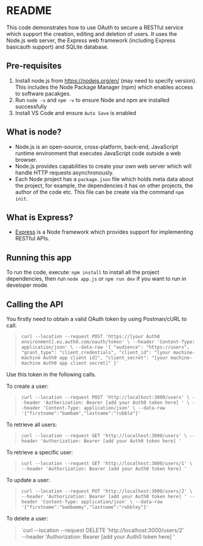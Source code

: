 # README
This code demonstrates how to use OAuth to secure a RESTful service which support the creation, editing and deletion of users. It uses the Node.js web server, the Express web framework (including Express basicauth support) and SQLite database.

## Pre-requisites
1. Install node.js from https://nodejs.org/en/ (may need to specify version). This includes the Node Package Manager (npm) which enables access to software pacakges.
2. Run `node -v` and `npm -v` to ensure Node and npm are installed successfully
3. Install VS Code and ensure `Auto Save` is enabled

## What is node?
* Node.js is an open-source, cross-platform, back-end, JavaScript runtime environment that executes JavaScript code outside a web browser.
* Node.js provides capabilities to create your own web server which will handle HTTP requests asynchronously.
* Each Node project has a `package.json` file which holds meta data about the project, for example, the dependencies it has on other projects, the author of the code etc. This file can be create via the command `npm init`.

## What is Express?
* [Express](https://expressjs.com/) is a Node framework which provides support for implementing RESTful APIs.

## Running this app
To run the code, execute: `npm install` to install all the project dependencies, then run `node app.js` or `npm run dev` if you want to run in developer mode.

## Calling the API
You firstly need to obtain a valid OAuth token by using Postman/cURL to call:

> `curl --location --request POST 'https://[your Auth0 environment].eu.auth0.com/oauth/token' \
--header 'Content-Type: application/json' \
--data-raw '{
  "audience": "https://users",
  "grant_type": "client_credentials",
  "client_id": "[your machine-machine Auth0 app client id]",
  "client_secret": "[your machine-machine Auth0 app client secret]"
}'`

Use this token in the following calls.

To create a user:
>`curl --location --request POST 'http://localhost:3000/users' \
--header 'Authorization: Bearer [add your Auth0 token here] ' \
--header 'Content-Type: application/json' \
--data-raw '{"firstname":"bambam","lastname":"rubble"}'`

To retrieve all users:
>`curl --location --request GET 'http://localhost:3000/users' \
--header 'Authorization: Bearer [add your Auth0 token here] '`

To retrieve a specific user:
>`curl --location --request GET 'http://localhost:3000/users/1' \
--header 'Authorization: Bearer [add your Auth0 token here] '`

To update a user:
>`curl --location --request PUT 'http://localhost:3000/users/2' \
--header 'Authorization: Bearer [add your Auth0 token here] '
--header 'Content-Type: application/json' \
--data-raw '{"firstname":"bambammy","lastname":"rubbley"}'`

To delete a user:
>`curl --location --request DELETE 'http://localhost:3000/users/2' \
--header 'Authorization: Bearer [add your Auth0 token here] '




